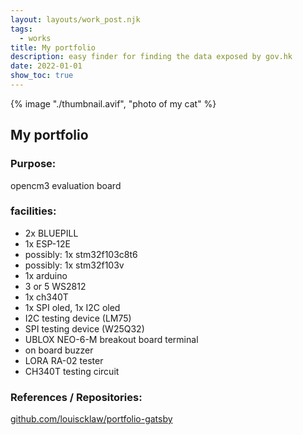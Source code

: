 ```yaml
---
layout: layouts/work_post.njk
tags:
  - works
title: My portfolio
description: easy finder for finding the data exposed by gov.hk
date: 2022-01-01
show_toc: true
---
```


{% image "./thumbnail.avif", "photo of my cat" %}


## My portfolio

### Purpose:

opencm3 evaluation board

### facilities:

- 2x BLUEPILL
- 1x ESP-12E
- possibly: 1x stm32f103c8t6
- possibly: 1x stm32f103v
- 1x arduino
- 3 or 5 WS2812
- 1x ch340T
- 1x SPI oled, 1x I2C oled
- I2C testing device (LM75)
- SPI testing device (W25Q32)
- UBLOX NEO-6-M breakout board terminal
- on board buzzer
- LORA RA-02 tester
- CH340T testing circuit

### References / Repositories:

<a href="//github.com/louiscklaw/portfolio-gatsby" class="flex flex-row gap-1 items-center" target="_blank">
  <span class="underline">github.com/louiscklaw/portfolio-gatsby</span>
  <i class="fa-solid fa-up-right-from-square text-sm"></i>
</a>
